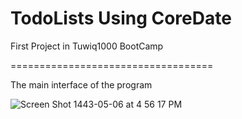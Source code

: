 # TodoLists Using CoreDate
First Project in Tuwiq1000 BootCamp 

===================================


The main interface of the program 

![Screen Shot 1443-05-06 at 4 56 17 PM](https://user-images.githubusercontent.com/89999862/145585065-325261c8-188a-4378-99f8-bb7761cadc5b.png)
